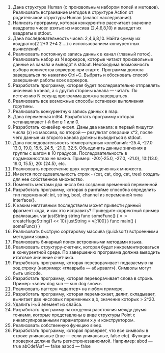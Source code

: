 1. Дана структура Human (с произвольным набором полей и методов).
Реализовать встраивание методов в структуре Action от родительской структуры
Human (аналог наследования).
2. Написать программу, которая конкурентно рассчитает значение квадратов чисел
взятых из массива (2,4,6,8,10) и выведет их квадраты в stdout.
3. Дана последовательность чисел: 2,4,6,8,10. Найти сумму их
квадратов(2
2+3
2+4
2….) с использованием конкурентных вычислений.
4. Реализовать постоянную запись данных в канал (главный поток). Реализовать
набор из N воркеров, которые читают произвольные данные из канала и
выводят в stdout. Необходима возможность выбора количества воркеров при
старте.
Программа должна завершаться по нажатию Ctrl+C. Выбрать и обосновать
способ завершения работы всех воркеров.
5. Разработать программу, которая будет последовательно отправлять значения в
канал, а с другой стороны канала — читать. По истечению N секунд программа
должна завершаться.
6. Реализовать все возможные способы остановки выполнения горутины.
7. Реализовать конкурентную запись данных в map.
8. Дана переменная int64. Разработать программу которая устанавливает i-й бит в
1 или 0.
9. Разработать конвейер чисел. Даны два канала: в первый пишутся числа (x) из
массива, во второй — результат операции x*2, после чего данные из второго
канала должны выводиться в stdout.
10. Дана последовательность температурных колебаний: -25.4, -27.0 13.0, 19.0,
15.5, 24.5, -21.0, 32.5. Объединить данные значения в группы с шагом в 10
градусов. Последовательность в подмножноствах не важна.
Пример: -20:{-25.0, -27.0, -21.0}, 10:{13.0, 19.0, 15.5}, 20: {24.5}, etc.
11. Реализовать пересечение двух неупорядоченных множеств.
12. Имеется последовательность строк - (cat, cat, dog, cat, tree) создать для нее
собственное множество.
13. Поменять местами два числа без создания временной переменной.
14. Разработать программу, которая в рантайме способна определить тип
переменной: int, string, bool, channel из переменной типа interface{}.
15. К каким негативным последствиям может привести данный фрагмент кода, и как
это исправить? Приведите корректный пример реализации.
var justString string
func someFunc() {
v := createHugeString(1 << 10)
justString = v[:100]
}
func main() {
someFunc()
}
16. Реализовать быструю сортировку массива (quicksort) встроенными методами
языка.
17. Реализовать бинарный поиск встроенными методами языка.
18. Реализовать структуру-счетчик, которая будет инкрементироваться в
конкурентной среде. По завершению программа должна выводить итоговое
значение счетчика.
19. Разработать программу, которая переворачивает подаваемую на ход строку
(например: «главрыба — абырвалг»). Символы могут быть unicode.
20. Разработать программу, которая переворачивает слова в строке.
Пример: «snow dog sun — sun dog snow».
21. Реализовать паттерн «адаптер» на любом примере.
22. Разработать программу, которая перемножает, делит, складывает, вычитает две
числовых переменных a,b, значение которых > 2^20.
23. Удалить i-ый элемент из слайса.
24. Разработать программу нахождения расстояния между двумя точками, которые
представлены в виде структуры Point с инкапсулированными параметрами x,y и
конструктором.
25. Реализовать собственную функцию sleep.
26. Разработать программу, которая проверяет, что все символы в строке
уникальные (true — если уникальные, false etc). Функция проверки должна быть
регистронезависимой.
Например:
abcd — true
abCdefAaf — false
aabcd — false
